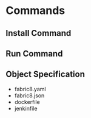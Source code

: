 # Commands

## Install Command

## Run Command

## Object Specification

- fabric8.yaml
- fabric8.json
- dockerfile
- jenkinfile

